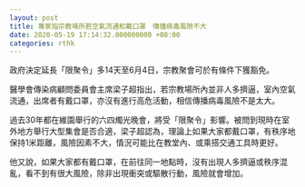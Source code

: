 ```yaml
---
layout: post
title: 專家指宗教場所若空氣流通和戴口罩　傳播病毒風險不大
date: 2020-05-19 17:14:32.000000000 +08:00
categories: rthk
---
```


政府決定延長「限聚令」多14天至6月4日，宗教聚會可於有條件下獲豁免。

醫學會傳染病顧問委員會主席梁子超指出，若宗教場所內並非人多擠逼，室內空氣流通，出席者有戴口罩，亦沒有進行高危活動，相信傳播病毒風險不是太大。

過去30年都在維園舉行的六四燭光晚會，將受「限聚令」影響。被問到現時在室外地方舉行大型集會是否合適，梁子超認為，理論上如果大家都戴口罩，有秩序地保持1米距離，風險因素不大，情況可能比在教堂內、或乘搭交通工具時更好。

他又說，如果大家都有戴口罩，在前往同一地點時，沒有出現人多擠逼或秩序混亂，看不到有很大風險，除非出現衝突或驅散行動，風險就會增加。
